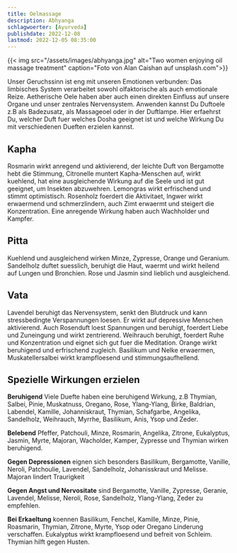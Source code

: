 ```yaml
---
title: Oelmassage
description: Abhyanga
schlagwoerter: [Ayurveda]
publishdate: 2022-12-08
lastmod: 2022-12-05 08:35:00
---
```


{{< img src="/assets/images/abhyanga.jpg" alt="Two women enjoying oil massage treatment" caption="Foto von Alan Caishan auf unsplash.com">}}

Unser Geruchssinn ist eng mit unseren Emotionen verbunden: Das limbisches System verarbeitet sowohl olfaktorische als auch emotionale Reize. Aetherische Oele haben aber auch einen direkten Einfluss auf unsere Organe und unser zentrales Nervensystem. Anwenden kannst Du Duftoele z.B als Badezusatz, als Massageoel oder in der Duftlampe. Hier erfaehrst Du, welcher Duft fuer welches Dosha geeignet ist und welche Wirkung Du mit verschiedenen Dueften erzielen kannst.

## Kapha

Rosmarin wirkt anregend und aktivierend, der leichte Duft von Bergamotte hebt die Stimmung, Citronelle muntert Kapha-Menschen auf, wirkt kuehlend, hat eine ausgleichende Wirkung auf die Seele und ist gut geeignet, um Insekten abzuwehren. Lemongras wirkt erfrischend und stimmt optimistisch. Rosenholz foerdert die Aktivitaet, Ingwer wirkt erwaermend und schmerzlindern, auch Zimt erwaermt und steigert die Konzentration. Eine anregende Wirkung haben auch Wachholder und Kampfer.

## Pitta

Kuehlend und ausgleichend wirken Minze, Zypresse, Orange und Geranium. Sandelholz duftet suesslich, beruhigt die Haut, waermt und wirkt heilend auf Lungen und Bronchien. Rose und Jasmin sind lieblich und ausgleichend.

## Vata

Lavendel beruhigt das Nervensystem, senkt den Blutdruck und kann stressbedingte Verspannungen loesen. Er wirkt auf depressive Menschen aktivierend. Auch Rosenduft loest Spannungen und beruhigt, foerdert Liebe und Zuneingung und wirkt zentrierend. Weihrauch beruhigt, foerdert Ruhe und Konzentration und eignet sich gut fuer die Meditation. Orange wirkt beruhigend und erfrischend zugleich. Basilikum und Nelke erwaermen, Muskatellersalbei wirkt krampfloesend und stimmungsaufhellend. 

## Spezielle Wirkungen erzielen

**Beruhigend** Viele Duefte haben eine beruhigend Wirkung, z.B Thymian, Salbei, Pinie, Muskatnuss, Oregano, Rose, Ylang-Ylang, Birke, Baldrian, Labendel, Kamille, Johanniskraut, Thymian, Schafgarbe, Angelika, Sandelholz, Weihrauch, Myrrhe, Basilikum, Anis, Ysop und Zeder.

**Belebend** Pfeffer, Patchouli, Minze, Rosmarin, Angelika, Zitrone, Eukalyptus, Jasmin, Myrte, Majoran, Wacholder, Kamper, Zypresse und Thymian wirken beruhigend.

**Gegen Depressionen** eignen sich besonders Basilikum, Bergamotte, Vanille, Neroli, Patchoulie, Lavendel, Sandelholz, Johanisskraut und Melisse. Majoran lindert Traurigkeit

**Gegen Angst und Nervositate** sind Bergamotte, Vanille, Zypresse, Geranie, Lavendel, Melisse, Neroli, Rose, Sandelholz, Ylang-Ylang, Zeder zu empfehlen. 

**Bei Erkaeltung** koennen Basilikum, Fenchel, Kamille, Minze, Pinie, Roasmarin, Thymian, Zitrone, Myrte, Ysop oder Oregano Linderung verschaffen. Eukalyptus wirkt krampfloesend und befreit von Schleim. Thymian hilft gegen Husten. 

[1]: /artikel/2022/doshas-im-wandel-der-zeiten#Tageszeiten
